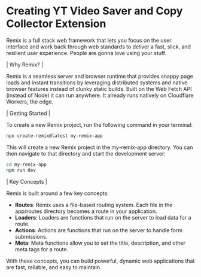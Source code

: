 # Creating YT Video Saver and Copy Collector Extension

Remix is a full stack web framework that lets you focus on the user interface and work back through web standards to deliver a fast, slick, and resilient user experience. People are gonna love using your stuff.

| Why Remix? |

Remix is a seamless server and browser runtime that provides snappy page loads and instant transitions by leveraging distributed systems and native browser features instead of clunky static builds. Built on the Web Fetch API (instead of Node) it can run anywhere. It already runs natively on Cloudflare Workers, the edge.

| Getting Started |

To create a new Remix project, run the following command in your terminal:

```bash
npx create-remix@latest my-remix-app
```

This will create a new Remix project in the my-remix-app directory. You can then navigate to that directory and start the development server:

```bash
cd my-remix-app
npm run dev
```

| Key Concepts |

Remix is built around a few key concepts:

- **Routes**: Remix uses a file-based routing system. Each file in the app/routes directory becomes a route in your application.
- **Loaders**: Loaders are functions that run on the server to load data for a route.
- **Actions**: Actions are functions that run on the server to handle form submissions.
- **Meta**: Meta functions allow you to set the title, description, and other meta tags for a route.

With these concepts, you can build powerful, dynamic web applications that are fast, reliable, and easy to maintain.